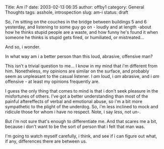 Title: Am i?
date: 2003-02-13 06:35
author: offby1
category: General Thoughts
tags: asshole, introspection
slug: am-i
status: draft

So, i\'m sitting on the couches in the bridge between buildings 5 and 6 yesterday, and listening to some guy go on - loudly and at length -about how he thinks stupid people are a waste, and how funny he\'s found it when someone he thinks is stupid gets fired, or humiliated, or mistreated\...

And so, i wonder.

In what way am i a better person than this loud, abrasive, offensive man?

This isn\'t a trivial question to me\... I know in my mind that i\'m different from him. Nonetheless, my opinions are similar on the surface, and probably seem as unpleasant to the casual listener. I *am* loud, i *am* abrasive, and i *am* offensive - at least my opinions frequently are.

I guess the only thing that comes to mind is that i don\'t seek pleasure in the misfortunes of others. I\'ve got a better understanding than most of the painful aftereffects of verbal and emotional abuse, so i\'m a bit more sympathetic to the plight of the underdog. So, i\'m less inclined to mock and ridicule those for whom i have no respect. Note, i say *less*, not un-.

But i\'m not sure that\'s enough to differentiate me. And that scares me a bit, because i don\'t want to be the sort of person that i felt that man was.

I\'m going to watch myself carefully, i think, and see if i can figure out what, if any, differences there are between us.
